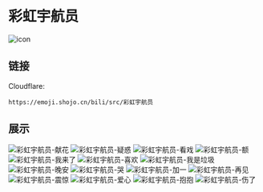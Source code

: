 # 彩虹宇航员
![icon](https://emoji.shojo.cn/bili/src/彩虹宇航员/icon.png)
## 链接
Cloudflare:
```
https://emoji.shojo.cn/bili/src/彩虹宇航员
```
## 展示
![彩虹宇航员-献花](https://emoji.shojo.cn/bili/src/彩虹宇航员/彩虹宇航员-献花.png)
![彩虹宇航员-疑惑](https://emoji.shojo.cn/bili/src/彩虹宇航员/彩虹宇航员-疑惑.png)
![彩虹宇航员-看戏](https://emoji.shojo.cn/bili/src/彩虹宇航员/彩虹宇航员-看戏.png)
![彩虹宇航员-额](https://emoji.shojo.cn/bili/src/彩虹宇航员/彩虹宇航员-额.png)
![彩虹宇航员-我来了](https://emoji.shojo.cn/bili/src/彩虹宇航员/彩虹宇航员-我来了.png)
![彩虹宇航员-喜欢](https://emoji.shojo.cn/bili/src/彩虹宇航员/彩虹宇航员-喜欢.png)
![彩虹宇航员-我是垃圾](https://emoji.shojo.cn/bili/src/彩虹宇航员/彩虹宇航员-我是垃圾.png)
![彩虹宇航员-晚安](https://emoji.shojo.cn/bili/src/彩虹宇航员/彩虹宇航员-晚安.png)
![彩虹宇航员-哭](https://emoji.shojo.cn/bili/src/彩虹宇航员/彩虹宇航员-哭.png)
![彩虹宇航员-加一](https://emoji.shojo.cn/bili/src/彩虹宇航员/彩虹宇航员-加一.png)
![彩虹宇航员-再见](https://emoji.shojo.cn/bili/src/彩虹宇航员/彩虹宇航员-再见.png)
![彩虹宇航员-震惊](https://emoji.shojo.cn/bili/src/彩虹宇航员/彩虹宇航员-震惊.png)
![彩虹宇航员-爱心](https://emoji.shojo.cn/bili/src/彩虹宇航员/彩虹宇航员-爱心.png)
![彩虹宇航员-抱抱](https://emoji.shojo.cn/bili/src/彩虹宇航员/彩虹宇航员-抱抱.png)
![彩虹宇航员-伤了](https://emoji.shojo.cn/bili/src/彩虹宇航员/彩虹宇航员-伤了.png)
